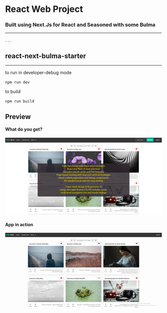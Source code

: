 # React Web Project

### Built using Next.Js for React and Seasoned with some Bulma

---

.
.
.

## react-next-bulma-starter

---

to run in developer-debug mode

```
npm run dev

```

to build

```
npm run build

```

## Preview

#### What do you get?

![screenshot](/screenshot/preview.png)

#### App in action

![screenshot](/screenshot/app.png)
